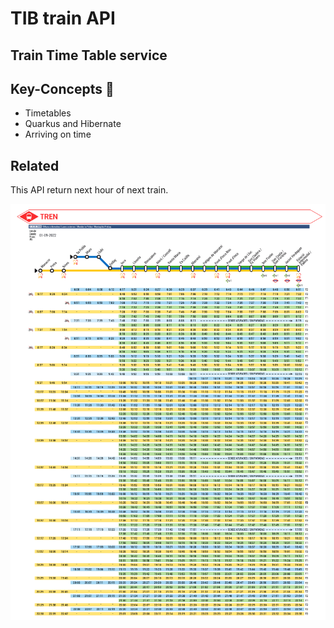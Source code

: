 # TIB train API

## Train Time Table service

## Key-Concepts :dart:

-   Timetables
-   Quarkus and Hibernate
-   Arriving on time

## Related

This API return next hour of next train.

![Custom UML](timechart.png)
